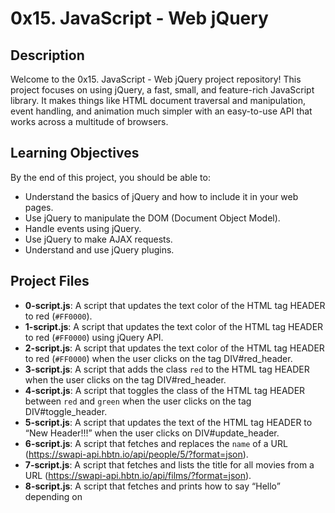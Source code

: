 # 0x15. JavaScript - Web jQuery

## Description

Welcome to the 0x15. JavaScript - Web jQuery project repository! This project focuses on using jQuery, a fast, small, and feature-rich JavaScript library. It makes things like HTML document traversal and manipulation, event handling, and animation much simpler with an easy-to-use API that works across a multitude of browsers.

## Learning Objectives

By the end of this project, you should be able to:

- Understand the basics of jQuery and how to include it in your web pages.
- Use jQuery to manipulate the DOM (Document Object Model).
- Handle events using jQuery.
- Use jQuery to make AJAX requests.
- Understand and use jQuery plugins.

## Project Files

- **0-script.js**: A script that updates the text color of the HTML tag HEADER to red (`#FF0000`).
- **1-script.js**: A script that updates the text color of the HTML tag HEADER to red (`#FF0000`) using jQuery API.
- **2-script.js**: A script that updates the text color of the HTML tag HEADER to red (`#FF0000`) when the user clicks on the tag DIV#red_header.
- **3-script.js**: A script that adds the class `red` to the HTML tag HEADER when the user clicks on the tag DIV#red_header.
- **4-script.js**: A script that toggles the class of the HTML tag HEADER between `red` and `green` when the user clicks on the tag DIV#toggle_header.
- **5-script.js**: A script that updates the text of the HTML tag HEADER to “New Header!!!” when the user clicks on DIV#update_header.
- **6-script.js**: A script that fetches and replaces the `name` of a URL (https://swapi-api.hbtn.io/api/people/5/?format=json).
- **7-script.js**: A script that fetches and lists the title for all movies from a URL (https://swapi-api.hbtn.io/api/films/?format=json).
- **8-script.js**: A script that fetches and prints how to say “Hello” depending on
